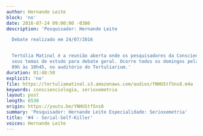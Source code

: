 ```yaml
---
author: Hernande Leite
block: 'no'
date: 2016-07-24 09:00:00 -0306
description: 'Pesquisador: Hernande Leite

  Debate realizado em 24/07/2016


  Tertúlia Matinal é a reunião aberta onde os pesquisadores da Conscienciologia apresentam
  seus temas de estudo para debate geral. Ocorre todos os domingos pela manhã, das
  09h às 10h45, no auditório do Tertuliarium.'
duration: 01:48:50
explicit: 'no'
file: https://tertuliamatinal.s3.amazonaws.com/audios/YNHUStfSns8.m4a
keywords: conscienciologia, serioxemetria
layout: post
length: 6530
origin: https://youtu.be/YNHUStfSns8
summary: 'Pesquisador: Hernande Leite Especialidade: Serioxemetria'
title: '#4 - Serial-Self-Killer'
voices: Hernande Leite
---
```

